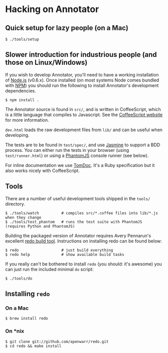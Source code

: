 Hacking on Annotator
====================

Quick setup for lazy people (on a Mac)
--------------------------------------

    $ ./tools/setup

Slower introduction for industrious people (and those on Linux/Windows)
-----------------------------------------------------------------------

If you wish to develop Annotator, you'll need to have a working installation of [Node.js][node] (v0.6.x). Once installed (on most systems Node comes bundled with [NPM][npm]) you should run the following to install Annotator's development dependencies.

    $ npm install .

The Annotator source is found in `src/`, and is written in CoffeeScript, which is a little language that compiles to Javascript. See the [CoffeeScript website][coffee] for more information.

`dev.html` loads the raw development files from `lib/` and can be useful when developing.

The tests are to be found in `test/spec/`, and use [Jasmine][jas] to support a BDD process. You can either run the tests in your browser (using `test/runner.html`) or using a [PhantomJS][phantom] console runner (see below).

For inline documentation we use [TomDoc][tom]. It's a Ruby specification but it
also works nicely with CoffeeScript.

Tools
-----

There are a number of useful development tools shipped in the `tools/` directory.
 
    $ ./tools/watch          # compiles src/*.coffee files into lib/*.js when they change
    $ ./tools/test_phantom   # runs the test suite with PhantomJS (requires Python and PhantomJS)

Building the packaged version of Annotator requires Avery Pennarun's excellent [redo build tool][redo]. Instructions on installing redo can be found below:

    $ redo                   # just build everything
    $ redo help              # show available build tasks

If you really can't be bothered to install `redo` (you should: it's awesome) you can just run the included minimal `do` script:

    $ ./tools/do


Installing `redo`
-----------------

### On a Mac

    $ brew install redo

### On *nix

    $ git clone git://github.com/apenwarr/redo.git
    $ cd redo && make install

[coffee]: http://coffeescript.org/ 
[homebrew]: http://mxcl.github.com/homebrew/
[jas]: http://pivotal.github.com/jasmine/
[node]: http://nodejs.org/
[npm]: http://npmjs.org/
[phantom]: http://www.phantomjs.org/
[redo]: https://github.com/apenwarr/redo
[tom]: http://tomdoc.org/
